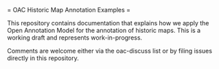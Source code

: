 = OAC Historic Map Annotation Examples =

This repository contains documentation that explains how we apply the Open Annotation Model for the annotation of historic maps. This is a working draft and represents work-in-progress.

Comments are welcome either via the oac-discuss list or by filing issues directly in this repository.